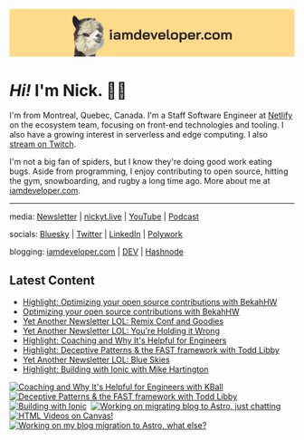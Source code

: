 <a href="https://iamdeveloper.com" title="My website"><img src="github-banner.png" alt="An alpaca grinning with the words livecoding.ca beside them" /></a>

# <em>Hi!</em> I'm Nick. 👋🏻

I'm from Montreal, Quebec, Canada. I'm a Staff Software Engineer at [Netlify](https://netlify.com/) on the ecosystem team, focusing on front-end technologies and tooling. I also have a growing interest in serverless and edge computing. I also [stream on Twitch](https://iamdeveloper.live/).

I'm not a big fan of spiders, but I know they're doing good work eating bugs. Aside from programming, I enjoy contributing to open source, hitting the gym, snowboarding, and rugby a long time ago. More about me at [iamdeveloper.com](https://iamdeveloper.com).


----


media: [Newsletter](https://www.iamdeveloper.com/pages/newsletter/) | [nickyt.live](https://nickyt.live) | [YouTube](https://www.youtube.com/channel/UCBLlEq0co24VFJIMEHNcPOQ) | [Podcast](https://pod.iamdeveloper.com)

socials: [Bluesky](https://staging.bsky.app/profile/nickyt.online) | [Twitter](https://twitter.com/nickytonline) | [LinkedIn](https://www.linkedin.com/in/nickytonline) | [Polywork](https://timeline.iamdeveloper.com)

blogging: [iamdeveloper.com](https://iamdeveloper.com) | [DEV](https://dev.to/nickytonline) | [Hashnode](https://hashnode.iamdeveloper.com)

## Latest Content

<!-- BLOG-POST-LIST:START -->
- [Highlight: Optimizing your open source contributions with BekahHW](https://www.twitch.tv/videos/1823350242)
- [Optimizing your open source contributions with BekahHW](https://www.twitch.tv/videos/1823173056)
- [Yet Another Newsletter LOL: Remix Conf and Goodies](https://buttondown.email/nickytonline/archive/yet-another-newsletter-lol-remix/)
- [Yet Another Newsletter LOL: You&#39;re Holding it Wrong](https://buttondown.email/nickytonline/archive/yet-another-newsletter-lol-4048/)
- [Highlight: Coaching and Why It&#39;s Helpful for Engineers](https://www.twitch.tv/videos/1811365442)
- [Highlight: Deceptive Patterns &amp; the FAST framework with Todd Libby](https://www.twitch.tv/videos/1810669430)
- [Yet Another Newsletter LOL: Blue Skies](https://buttondown.email/nickytonline/archive/yet-another-newsletter-lol-blue-skies/)
- [Highlight: Building with Ionic with Mike Hartington](https://www.twitch.tv/videos/1805183408)
<!-- BLOG-POST-LIST:END -->

<!-- VIDEO-LIST:START --><div><a href="https://www.youtube.com/watch?v=Jq-TE76gHt8" title="Coaching and Why It's Helpful for Engineers with KBall"><img src="https://i3.ytimg.com/vi/Jq-TE76gHt8/hqdefault.jpg" alt="Coaching and Why It's Helpful for Engineers with KBall" width="360" height="270" /></a>&nbsp;&nbsp;<a href="https://www.youtube.com/watch?v=dBNwq3rPJlQ" title="Deceptive Patterns & the FAST framework with Todd Libby"><img src="https://i1.ytimg.com/vi/dBNwq3rPJlQ/hqdefault.jpg" alt="Deceptive Patterns & the FAST framework with Todd Libby" width="360" height="270" /></a>&nbsp;&nbsp;<a href="https://www.youtube.com/watch?v=-QngQ5qu1Yw" title="Building with Ionic"><img src="https://i2.ytimg.com/vi/-QngQ5qu1Yw/hqdefault.jpg" alt="Building with Ionic" width="360" height="270" /></a>&nbsp;&nbsp;<a href="https://www.youtube.com/watch?v=7W4K_khSRwc" title="Working on migrating blog to Astro, just chatting"><img src="https://i4.ytimg.com/vi/7W4K_khSRwc/hqdefault.jpg" alt="Working on migrating blog to Astro, just chatting" width="360" height="270" /></a>&nbsp;&nbsp;<a href="https://www.youtube.com/watch?v=O5QKQBN7dMc" title="HTML Videos on Canvas!"><img src="https://i4.ytimg.com/vi/O5QKQBN7dMc/hqdefault.jpg" alt="HTML Videos on Canvas!" width="360" height="270" /></a>&nbsp;&nbsp;<a href="https://www.youtube.com/watch?v=3s-soHp-C4M" title="Working on my blog migration to Astro, what else?"><img src="https://i4.ytimg.com/vi/3s-soHp-C4M/hqdefault.jpg" alt="Working on my blog migration to Astro, what else?" width="360" height="270" /></a>&nbsp;&nbsp;</div><!-- VIDEO-LIST:END -->
